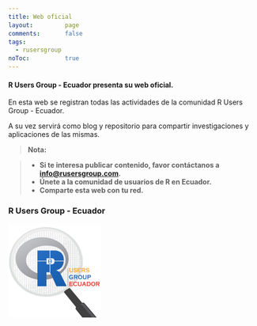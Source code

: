 ```yaml
---
title: Web oficial
layout: 		page
comments:		false
tags: 
  - rusersgroup
noToc:			true
---
```


#### <i class="icon-file"></i>R Users Group - Ecuador presenta su web oficial.

En esta web se registran todas las actividades de la comunidad R Users Group - Ecuador.

A su vez servirá como blog y repositorio para compartir investigaciones y aplicaciones de las mismas.

> **Nota:**

> - **Si te interesa publicar contenido, favor contáctanos a info@rusersgroup.com.**
> - **Únete a la comunidad de usuarios de R en Ecuador.**
> - **Comparte esta web con tu red.**

### R Users Group - Ecuador
![](/img/final5x5.png)
